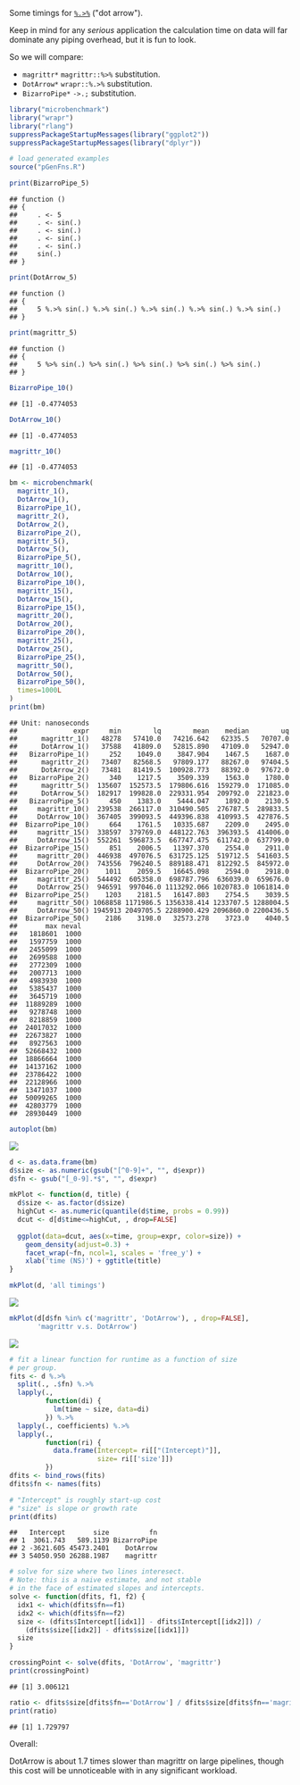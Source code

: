 Some timings for [`%.>%`](http://www.win-vector.com/blog/2017/07/in-praise-of-syntactic-sugar/) ("dot arrow").

Keep in mind for any *serious* application the calculation time on data will far dominate any piping overhead, but it is fun to look.

So we will compare:

-   `magrittr*` `magrittr::%>%` substitution.
-   `DotArrow*` `wrapr::%.>%` substitution.
-   `BizarroPipe*` `->.;` substitution.

``` r
library("microbenchmark")
library("wrapr")
library("rlang")
suppressPackageStartupMessages(library("ggplot2"))
suppressPackageStartupMessages(library("dplyr"))

# load generated examples
source("pGenFns.R")

print(BizarroPipe_5)
```

    ## function () 
    ## {
    ##     . <- 5
    ##     . <- sin(.)
    ##     . <- sin(.)
    ##     . <- sin(.)
    ##     . <- sin(.)
    ##     sin(.)
    ## }

``` r
print(DotArrow_5)
```

    ## function () 
    ## {
    ##     5 %.>% sin(.) %.>% sin(.) %.>% sin(.) %.>% sin(.) %.>% sin(.)
    ## }

``` r
print(magrittr_5)
```

    ## function () 
    ## {
    ##     5 %>% sin(.) %>% sin(.) %>% sin(.) %>% sin(.) %>% sin(.)
    ## }

``` r
BizarroPipe_10()
```

    ## [1] -0.4774053

``` r
DotArrow_10()
```

    ## [1] -0.4774053

``` r
magrittr_10()
```

    ## [1] -0.4774053

``` r
bm <- microbenchmark(
  magrittr_1(),
  DotArrow_1(),
  BizarroPipe_1(),
  magrittr_2(),
  DotArrow_2(),
  BizarroPipe_2(),
  magrittr_5(),
  DotArrow_5(),
  BizarroPipe_5(),
  magrittr_10(),
  DotArrow_10(),
  BizarroPipe_10(),
  magrittr_15(),
  DotArrow_15(),
  BizarroPipe_15(),
  magrittr_20(),
  DotArrow_20(),
  BizarroPipe_20(),
  magrittr_25(),
  DotArrow_25(),
  BizarroPipe_25(), 
  magrittr_50(),
  DotArrow_50(),
  BizarroPipe_50(), 
  times=1000L
)
print(bm)
```

    ## Unit: nanoseconds
    ##              expr     min        lq        mean    median        uq
    ##      magrittr_1()   48278   57410.0   74216.642   62335.5   70707.0
    ##      DotArrow_1()   37588   41809.0   52815.890   47109.0   52947.0
    ##   BizarroPipe_1()     252    1049.0    3847.904    1467.5    1687.0
    ##      magrittr_2()   73407   82568.5   97809.177   88267.0   97404.5
    ##      DotArrow_2()   73481   81419.5  100928.773   88392.0   97672.0
    ##   BizarroPipe_2()     340    1217.5    3509.339    1563.0    1780.0
    ##      magrittr_5()  135607  152573.5  179806.616  159279.0  171085.0
    ##      DotArrow_5()  182917  199828.0  229331.954  209792.0  221823.0
    ##   BizarroPipe_5()     450    1383.0    5444.047    1892.0    2130.5
    ##     magrittr_10()  239538  266117.0  310490.505  276787.5  289833.5
    ##     DotArrow_10()  367405  399093.5  449396.838  410993.5  427876.5
    ##  BizarroPipe_10()     664    1761.5   10335.687    2209.0    2495.0
    ##     magrittr_15()  338597  379769.0  448122.763  396393.5  414006.0
    ##     DotArrow_15()  552261  596873.5  667747.475  611742.0  637799.0
    ##  BizarroPipe_15()     851    2006.5   11397.370    2554.0    2911.0
    ##     magrittr_20()  446938  497076.5  631725.125  519712.5  541603.5
    ##     DotArrow_20()  743556  796240.5  889188.471  812292.5  845972.0
    ##  BizarroPipe_20()    1011    2059.5   16645.098    2594.0    2918.0
    ##     magrittr_25()  544492  605358.0  698787.796  636039.0  659676.0
    ##     DotArrow_25()  946591  997046.0 1113292.066 1020783.0 1061814.0
    ##  BizarroPipe_25()    1203    2181.5   16147.803    2754.5    3039.5
    ##     magrittr_50() 1068858 1171986.5 1356338.414 1233707.5 1288004.5
    ##     DotArrow_50() 1945913 2049705.5 2288900.429 2096860.0 2200436.5
    ##  BizarroPipe_50()    2186    3198.0   32573.278    3723.0    4040.5
    ##       max neval
    ##   1818601  1000
    ##   1597759  1000
    ##   2455099  1000
    ##   2699588  1000
    ##   2772309  1000
    ##   2007713  1000
    ##   4983930  1000
    ##   5385437  1000
    ##   3645719  1000
    ##  11889289  1000
    ##   9278748  1000
    ##   8218859  1000
    ##  24017032  1000
    ##  22673827  1000
    ##   8927563  1000
    ##  52668432  1000
    ##  18866664  1000
    ##  14137162  1000
    ##  23786422  1000
    ##  22128966  1000
    ##  13471037  1000
    ##  50099265  1000
    ##  42803779  1000
    ##  28930449  1000

``` r
autoplot(bm)
```

![](PipePerformance_files/figure-markdown_github/timings-1.png)

``` r
d <- as.data.frame(bm)
d$size <- as.numeric(gsub("[^0-9]+", "", d$expr))
d$fn <- gsub("[_0-9].*$", "", d$expr)

mkPlot <- function(d, title) {
  d$size <- as.factor(d$size)
  highCut <- as.numeric(quantile(d$time, probs = 0.99))
  dcut <- d[d$time<=highCut, , drop=FALSE]
  
  ggplot(data=dcut, aes(x=time, group=expr, color=size)) +
    geom_density(adjust=0.3) +
    facet_wrap(~fn, ncol=1, scales = 'free_y') +
    xlab('time (NS)') + ggtitle(title)
}

mkPlot(d, 'all timings')
```

![](PipePerformance_files/figure-markdown_github/replot-1.png)

``` r
mkPlot(d[d$fn %in% c('magrittr', 'DotArrow'), , drop=FALSE], 
       'magrittr v.s. DotArrow')
```

![](PipePerformance_files/figure-markdown_github/replot-2.png)

``` r
# fit a linear function for runtime as a function of size
# per group.
fits <- d %.>%
  split(., .$fn) %.>%
  lapply(., 
         function(di) { 
           lm(time ~ size, data=di) 
         }) %.>%
  lapply(., coefficients) %.>%
  lapply(., 
         function(ri) {
           data.frame(Intercept= ri[["(Intercept)"]],
                      size= ri[['size']])
         }) 
dfits <- bind_rows(fits)
dfits$fn <- names(fits)

# "Intercept" is roughly start-up cost 
# "size" is slope or growth rate
print(dfits)
```

    ##   Intercept       size          fn
    ## 1  3061.743   589.1139 BizarroPipe
    ## 2 -3621.605 45473.2401    DotArrow
    ## 3 54050.950 26288.1987    magrittr

``` r
# solve for size where two lines interesect.
# Note: this is a naive estimate, and not stable
# in the face of estimated slopes and intercepts.
solve <- function(dfits, f1, f2) {
  idx1 <- which(dfits$fn==f1)
  idx2 <- which(dfits$fn==f2)
  size <- (dfits$Intercept[[idx1]] - dfits$Intercept[[idx2]]) /
    (dfits$size[[idx2]] - dfits$size[[idx1]])
  size
}

crossingPoint <- solve(dfits, 'DotArrow', 'magrittr')
print(crossingPoint)
```

    ## [1] 3.006121

``` r
ratio <- dfits$size[dfits$fn=='DotArrow'] / dfits$size[dfits$fn=='magrittr']
print(ratio)
```

    ## [1] 1.729797

Overall:

DotArrow is about 1.7 times slower than magrittr on large pipelines, though this cost will be unnoticeable with in any significant workload.
